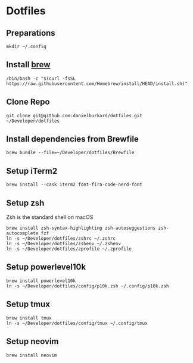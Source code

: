 # Dotfiles

## Preparations
```shell
mkdir ~/.config
```

## Install [brew](https://brew.sh)
```shell
/bin/bash -c "$(curl -fsSL https://raw.githubusercontent.com/Homebrew/install/HEAD/install.sh)"
```

## Clone Repo
```shell
git clone git@github.com:danielburkard/dotfiles.git ~/Developer/dotfiles
```

## Install dependencies from Brewfile
```shell
brew bundle --file=~/Developer/dotfiles/Brewfile
```

## Setup iTerm2
```shell
brew install --cask iterm2 font-fira-code-nerd-font
```

## Setup zsh
Zsh is the standard shell on macOS

```shell
brew install zsh-syntax-highlighting zsh-autosuggestions zsh-autocomplete fzf
ln -s ~/Developer/dotfiles/zshrc ~/.zshrc
ln -s ~/Developer/dotfiles/zshenv ~/.zshenv
ln -s ~/Developer/dotfiles/zprofile ~/.zprofile
```

## Setup powerlevel10k
```shell
brew install powerlevel10k
ln -s ~/Developer/dotfiles/config/p10k.zsh ~/.config/p10k.zsh
```

## Setup tmux
```shell
brew install tmux
ln -s ~/Developer/dotfiles/config/tmux ~/.config/tmux
```

## Setup neovim
```shell
brew install neovim
```
